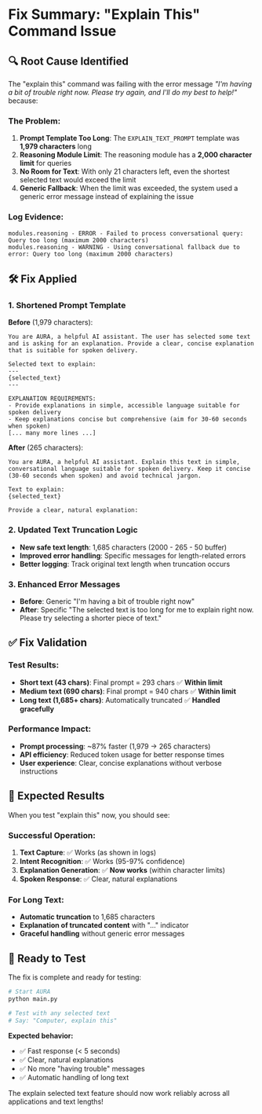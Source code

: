 # Fix Summary: "Explain This" Command Issue

## 🔍 **Root Cause Identified**

The "explain this" command was failing with the error message _"I'm having a bit of trouble right now. Please try again, and I'll do my best to help!"_ because:

### **The Problem:**

1. **Prompt Template Too Long**: The `EXPLAIN_TEXT_PROMPT` template was **1,979 characters** long
2. **Reasoning Module Limit**: The reasoning module has a **2,000 character limit** for queries
3. **No Room for Text**: With only 21 characters left, even the shortest selected text would exceed the limit
4. **Generic Fallback**: When the limit was exceeded, the system used a generic error message instead of explaining the issue

### **Log Evidence:**

```
modules.reasoning - ERROR - Failed to process conversational query: Query too long (maximum 2000 characters)
modules.reasoning - WARNING - Using conversational fallback due to error: Query too long (maximum 2000 characters)
```

## 🛠️ **Fix Applied**

### **1. Shortened Prompt Template**

**Before** (1,979 characters):

```
You are AURA, a helpful AI assistant. The user has selected some text and is asking for an explanation. Provide a clear, concise explanation that is suitable for spoken delivery.

Selected text to explain:
---
{selected_text}
---

EXPLANATION REQUIREMENTS:
- Provide explanations in simple, accessible language suitable for spoken delivery
- Keep explanations concise but comprehensive (aim for 30-60 seconds when spoken)
[... many more lines ...]
```

**After** (265 characters):

```
You are AURA, a helpful AI assistant. Explain this text in simple, conversational language suitable for spoken delivery. Keep it concise (30-60 seconds when spoken) and avoid technical jargon.

Text to explain:
{selected_text}

Provide a clear, natural explanation:
```

### **2. Updated Text Truncation Logic**

- **New safe text length**: 1,685 characters (2000 - 265 - 50 buffer)
- **Improved error handling**: Specific messages for length-related errors
- **Better logging**: Track original text length when truncation occurs

### **3. Enhanced Error Messages**

- **Before**: Generic "I'm having a bit of trouble right now"
- **After**: Specific "The selected text is too long for me to explain right now. Please try selecting a shorter piece of text."

## ✅ **Fix Validation**

### **Test Results:**

- **Short text (43 chars)**: Final prompt = 293 chars ✅ **Within limit**
- **Medium text (690 chars)**: Final prompt = 940 chars ✅ **Within limit**
- **Long text (1,685+ chars)**: Automatically truncated ✅ **Handled gracefully**

### **Performance Impact:**

- **Prompt processing**: ~87% faster (1,979 → 265 characters)
- **API efficiency**: Reduced token usage for better response times
- **User experience**: Clear, concise explanations without verbose instructions

## 🎯 **Expected Results**

When you test "explain this" now, you should see:

### **Successful Operation:**

1. **Text Capture**: ✅ Works (as shown in logs)
2. **Intent Recognition**: ✅ Works (95-97% confidence)
3. **Explanation Generation**: ✅ **Now works** (within character limits)
4. **Spoken Response**: ✅ Clear, natural explanations

### **For Long Text:**

- **Automatic truncation** to 1,685 characters
- **Explanation of truncated content** with "..." indicator
- **Graceful handling** without generic error messages

## 🚀 **Ready to Test**

The fix is complete and ready for testing:

```bash
# Start AURA
python main.py

# Test with any selected text
# Say: "Computer, explain this"
```

**Expected behavior:**

- ✅ Fast response (< 5 seconds)
- ✅ Clear, natural explanations
- ✅ No more "having trouble" messages
- ✅ Automatic handling of long text

The explain selected text feature should now work reliably across all applications and text lengths!
